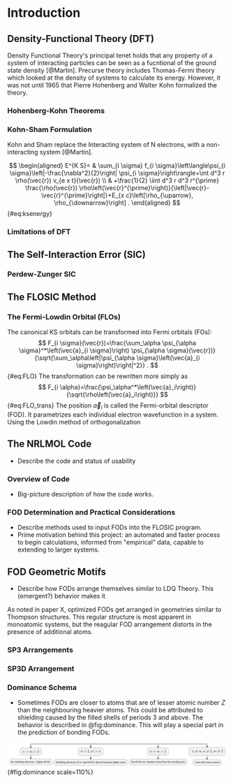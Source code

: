 # Introduction
## Density-Functional Theory (DFT)
Density Functional Theory's principal tenet holds that any property of a system of interacting particles can be seen as a fucntional of the ground state density [@Martin]. Precurse theory includes Thomas-Fermi theory which looked at the density of systems to calculate its energy. However, it was not until 1965 that Pierre Hohenberg and Walter Kohn formalized the theory.
### Hohenberg-Kohn Theorems

### Kohn-Sham Formulation
Kohn and Sham replace the Interacting system of N electrons, with a non-interacting system [@Martin].

$$
\begin{aligned}
E^{K S}= & \sum_{i \sigma} f_{i \sigma}\left\langle\psi_{i \sigma}\left|-\frac{\nabla^2}{2}\right| \psi_{i \sigma}\right\rangle+\int d^3 r \rho(\vec{r}) v_{e x t}(\vec{r}) \\
& +\frac{1}{2} \iint d^3 r d^3 r^{\prime} \frac{\rho(\vec{r}) \rho\left(\vec{r}^{\prime}\right)}{\left|\vec{r}-\vec{r}^{\prime}\right|}+E_{x c}\left[\rho_{\uparrow}, \rho_{\downarrow}\right] .
\end{aligned}
$$ {#eq:ksenergy}

### Limitations of DFT

## The Self-Interaction Error (SIC) 
### Perdew-Zunger SIC

## The FLOSIC Method 
### The Fermi-Lowdin Orbital (FLOs)
The canonical KS orbitals can be transformed into Fermi orbitals (FOs):
$$
F_{i \sigma}(\vec{r})=\frac{\sum_\alpha \psi_{\alpha \sigma}^*\left(\vec{a}_{i \sigma}\right) \psi_{\alpha \sigma}(\vec{r})}{\sqrt{\sum_\alpha\left|\psi_{\alpha \sigma}\left(\vec{a}_{i \sigma}\right)\right|^2}} .
$$ {#eq:FLO}
The transformation can be rewritten more simply as
$$
F_{i \alpha}=\frac{\psi_\alpha^*\left(\vec{a}_i\right)}{\sqrt{\rho\left(\vec{a}_i\right)}}
$$ {#eq:FLO_trans}
The position $\vec{a}_i$ is called the Fermi-orbital descriptor (FOD). It parametrizes each individual electron wavefunction in a system. Using the Lowdin method of orthogonalization

## The NRLMOL Code
- Describe the code and status of usability 

### Overview of Code
- Big-picture description of how the code works.

### FOD Determination and Practical Considerations
- Describe methods used to input FODs into the FLOSIC program.
- Prime motivation behind this project: an automated and faster process to begin calculations, informed from "empirical" data, capable to extending to larger systems.

## FOD Geometric Motifs
- Describe how FODs arrange themselves similar to LDQ Theory. This (emergent?) behavior makes it 

As noted in paper X, optimized FODs get arranged in geometries similar to Thompson structures. This regular structure is most apparent in monoatomic systems, but the reagular FOD arrangement distorts in the presence of additional atoms.

### SP3 Arrangements
### SP3D Arrangement
### Dominance Schema
- Sometimes FODs are closer to atoms that are of lesser atomic number $Z$ than the neighbouring heavier atoms. This could be attributed to shielding caused by the filled shells of periods 3 and above. The behavior is described in @fig:dominance. This will play a special part in the prediction of bonding FODs.

![dominance](source/figures/dominance.png){#fig:dominance scale=110%}
